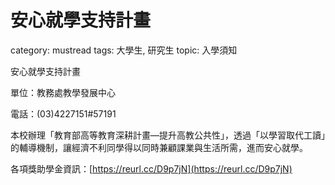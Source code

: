 # 安心就學支持計畫

category: mustread
tags: 大學生, 研究生
topic: 入學須知

安心就學支持計畫

單位：教務處教學發展中心

電話：(03)4227151#57191

本校辦理「教育部高等教育深耕計畫—提升高教公共性」，透過「以學習取代工讀」的輔導機制，讓經濟不利同學得以同時兼顧課業與生活所需，進而安心就學。

各項獎助學金資訊：[https://reurl.cc/D9p7jN](https://reurl.cc/D9p7jN)